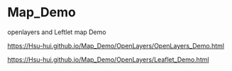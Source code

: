 # Map_Demo
openlayers and Leftlet map Demo

https://Hsu-hui.github.io/Map_Demo/OpenLayers/OpenLayers_Demo.html

https://Hsu-hui.github.io/Map_Demo/OpenLayers/Leaflet_Demo.html

